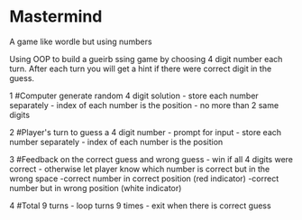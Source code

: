 # Mastermind
A game like wordle but using numbers

Using OOP to build a gueirb
ssing game by choosing 4 digit number each turn. After each turn you will get a hint if there were correct digit in the guess.


1 #Computer generate random 4 digit solution 
    - store each number separately
    - index of each number is the position
    - no more than 2 same digits

2 #Player's turn to guess a 4 digit number
    - prompt for input
    - store each number separately
    - index of each number is the position

3 #Feedback on the correct guess and wrong guess
    - win if all 4 digits were correct 
    - otherwise let player know which number is correct but in the wrong space
        -correct number in correct position (red indicator)
        -correct number but in wrong position (white indicator)

4 #Total 9 turns
    - loop turns 9 times
    - exit when there is correct guess

